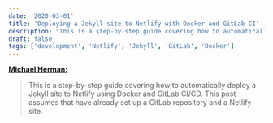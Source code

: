 ```yaml
---
date: '2020-03-01'
title: 'Deploying a Jekyll site to Netlify with Docker and GitLab CI'
description: "This is a step-by-step guide covering how to automatically deploy a Jekyll site to Netlify using Docker and GitLab CI/CD. This post assumes that have already set up a GitLab repository and a Netlify site."
draft: false
tags: ['development', 'Netlify', 'Jekyll', 'GitLab', 'Docker']
---
```


**[Michael Herman:](https://mherman.org/blog/deploying-jekyll-netlify-docker-gitlab-ci/)**

> This is a step-by-step guide covering how to automatically deploy a Jekyll site to Netlify using Docker and GitLab CI/CD. This post assumes that have already set up a GitLab repository and a Netlify site.<!-- excerpt -->

